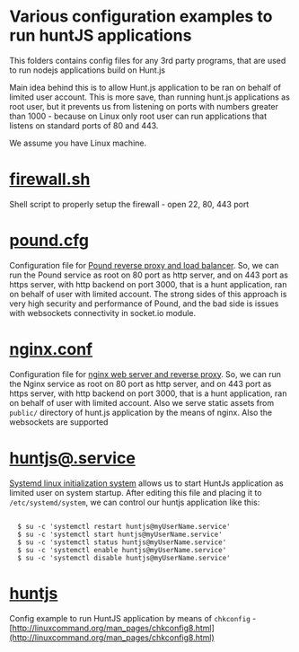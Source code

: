 Various configuration examples to run huntJS applications
==================================

This folders contains config files for any 3rd party programs,
that are used to run nodejs applications build on Hunt.js

Main idea behind this is to allow Hunt.js application to be ran on behalf
of limited user account. This is more save, than running hunt.js applications
as root user, but it prevents us from listening on ports with numbers greater
than 1000 - because on Linux only root user can run applications that listens
on standard ports of 80 and 443.

We assume you have Linux machine.

[firewall.sh](https://github.com/vodolaz095/hunt/blob/master/examples/serverConfigsExamples/firewall.sh)
==================================

Shell script to properly setup the firewall - open 22, 80, 443 port

[pound.cfg](https://github.com/vodolaz095/hunt/blob/master/examples/serverConfigsExamples/pound.cfg)
==================================

Configuration file for [Pound reverse proxy and load balancer](http://www.apsis.ch/pound).
So, we can run the Pound service as root on 80 port as http server, and on 443 port
as https server, with http backend on port 3000, that is a hunt application, ran
on behalf of user with limited account.
The strong sides of this approach is very high security and performance of
Pound, and the bad side is issues with websockets connectivity in socket.io module.

[nginx.conf](https://github.com/vodolaz095/hunt/blob/master/examples/serverConfigsExamples/nginx.conf)
==================================

Configuration file for [nginx web server and reverse proxy](http://nginx.org/).
So, we can run the Nginx service as root on 80 port as http server, and on 443 port
as https server, with http backend on port 3000, that is a hunt application, ran
on behalf of user with limited account. Also we serve static assets from `public/`
directory of hunt.js application by the means of nginx.
Also the websockets are supported

[huntjs@.service](https://github.com/vodolaz095/hunt/blob/master/examples/serverConfigsExamples/huntjs%40.service)
==================================

[Systemd linux initialization system](https://en.wikipedia.org/wiki/Systemd) allows us
to start HuntJs application as limited user on system startup.
After editing this file and placing it to `/etc/systemd/system`, we can control our huntjs 
application like this:

```shell

  $ su -c 'systemctl restart huntjs@myUserName.service'
  $ su -c 'systemctl start huntjs@myUserName.service'
  $ su -c 'systemctl status huntjs@myUserName.service'
  $ su -c 'systemctl enable huntjs@myUserName.service'
  $ su -c 'systemctl disable huntjs@myUserName.service'

```

[huntjs](https://github.com/vodolaz095/hunt/blob/master/examples/serverConfigsExamples/huntjs)
==================================
Config example to run HuntJS application by means of `chkconfig` - 
[http://linuxcommand.org/man_pages/chkconfig8.html](http://linuxcommand.org/man_pages/chkconfig8.html)